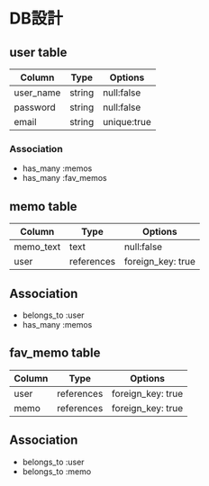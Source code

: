 # DB設計

## user table
| Column      | Type   | Options     |
|-------------|--------|-------------|
| user_name   | string | null:false  |
| password    | string | null:false  |
| email       | string | unique:true |

### Association
- has_many :memos
- has_many :fav_memos


## memo table
| Column     | Type       | Options           |
|------------|------------|-------------------|
| memo_text  | text       | null:false        |
| user       | references | foreign_key: true |

## Association
- belongs_to :user
- has_many :memos


## fav_memo table
| Column | Type       | Options           |
|--------|------------|-------------------|
| user   | references | foreign_key: true |
| memo   | references | foreign_key: true |

## Association
- belongs_to :user
- belongs_to :memo
